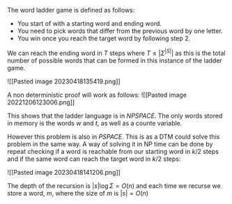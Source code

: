 The word ladder game is defined as follows:
* You start of with a starting word and ending word.
* You need to pick words that differ from the previous word by one letter.
* You win once you reach the target word by following step 2.

We can reach the ending word in $T$ steps where $T \leq |\Sigma^{|S|}|$ as this is the total number of possible words that can be formed in this instance of the ladder game.

![[Pasted image 20230418135419.png]]

A non deterministic proof will work as follows:
![[Pasted image 20221206123006.png]]

This shows that the ladder language is in $NPSPACE$. The only words stored in memory is the words $w$ and $t$, as well as a counte variable.

However this problem is also in $PSPACE$. This is as a DTM could solve this problem in the same way. A way of solving it in NP time can be done by repeat checking if a word is reachable from our starting word in $k/2$ steps and if the same word can reach the target word in $k/2$ steps:

![[Pasted image 20230418141206.png]]

The depth of the recursion is $|s|\log{\Sigma} = O(n)$ and each time we recurse we store a word, $m$, where the size of $m$ is $|s| = O(n)$